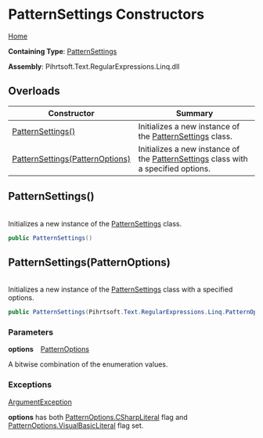 # PatternSettings Constructors

[Home](../../../../../../README.md)

**Containing Type**: [PatternSettings](../README.md)

**Assembly**: Pihrtsoft\.Text\.RegularExpressions\.Linq\.dll

## Overloads

| Constructor | Summary |
| ----------- | ------- |
| [PatternSettings()](#Pihrtsoft_Text_RegularExpressions_Linq_PatternSettings__ctor) | Initializes a new instance of the [PatternSettings](../README.md) class\. |
| [PatternSettings(PatternOptions)](#Pihrtsoft_Text_RegularExpressions_Linq_PatternSettings__ctor_Pihrtsoft_Text_RegularExpressions_Linq_PatternOptions_) | Initializes a new instance of the [PatternSettings](../README.md) class with a specified options\. |

## PatternSettings\(\) <a id="Pihrtsoft_Text_RegularExpressions_Linq_PatternSettings__ctor"></a>

\
Initializes a new instance of the [PatternSettings](../README.md) class\.

```csharp
public PatternSettings()
```

## PatternSettings\(PatternOptions\) <a id="Pihrtsoft_Text_RegularExpressions_Linq_PatternSettings__ctor_Pihrtsoft_Text_RegularExpressions_Linq_PatternOptions_"></a>

\
Initializes a new instance of the [PatternSettings](../README.md) class with a specified options\.

```csharp
public PatternSettings(Pihrtsoft.Text.RegularExpressions.Linq.PatternOptions options)
```

### Parameters

**options** &ensp; [PatternOptions](../../PatternOptions/README.md)

A bitwise combination of the enumeration values\.

### Exceptions

[ArgumentException](https://docs.microsoft.com/en-us/dotnet/api/system.argumentexception)

**options** has both [PatternOptions.CSharpLiteral](../../PatternOptions/CSharpLiteral/README.md) flag and [PatternOptions.VisualBasicLiteral](../../PatternOptions/VisualBasicLiteral/README.md) flag set\.

